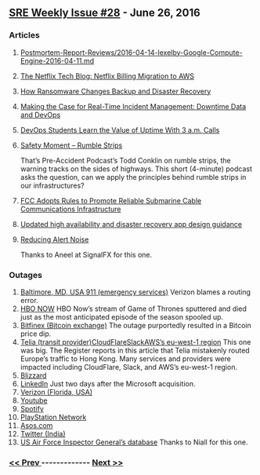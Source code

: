## [SRE Weekly Issue #28](https://sreweekly.com/sre-weekly-issue-28/) - June 26, 2016
### Articles

1. [Postmortem-Report-Reviews/2016-04-14-lexelby-Google-Compute-Engine-2016-04-11.md](https://github.com/Operations-Incident-Board/Postmortem-Report-Reviews/blob/master/2016-04-14-lexelby-Google-Compute-Engine-2016-04-11.md)

    
1. [The Netflix Tech Blog: Netflix Billing Migration to AWS](http://techblog.netflix.com/2016/06/netflix-billing-migration-to-aws.html)

    
1. [How Ransomware Changes Backup and Disaster Recovery](https://virtualizationreview.com/articles/2016/06/17/how-ransomware-changes-backup-and-disaster-recovery.aspx)

    
1. [Making the Case for Real-Time Incident Management: Downtime Data and DevOps](https://victorops.com/blog/real-time-incident-management/)

    
1. [DevOps Students Learn the Value of Uptime With 3 a.m. Calls](https://www.linux.com/news/devops-students-learn-value-uptime-3-am-calls)

    
1. [Safety Moment – Rumble Strips](http://preaccidentpodcast.podbean.com/e/safety-moment-rumble-strips/)

    That’s Pre-Accident Podcast’s Todd Conklin on rumble strips, the warning tracks on the sides of highways.  This short (4-minute) podcast asks the question, can we apply the principles behind rumble strips in our infrastructures?
1. [FCC Adopts Rules to Promote Reliable Submarine Cable Communications Infrastructure](http://telecomreseller.com/2016/06/24/fcc-adopts-rules-to-promote-reliable-submarine-cable-communications-infrastructure/)

    
1. [Updated high availability and disaster recovery app design guidance](https://azure.microsoft.com/en-us/blog/updated-high-availability-and-disaster-recovery-app-design-guidance/)

    
1. [Reducing Alert Noise](https://signalfx.com/blog/reducing-alert-noise-static-thresholds-durations-transformations/)

    Thanks to Aneel at SignalFX for this one.
### Outages

1. [Baltimore, MD, USA 911 (emergency services)](http://www.networkworld.com/article/3085040/lan-wan/verizon-blames-routing-error-for-baltimore-911-outage.html)
    Verizon blames a routing error.
1. [HBO NOW](http://www.fierceonlinevideo.com/story/hbo-now-outage-proves-ott-industry-needs-look-qoe-problems-teeth/2016-06-21)
    HBO Now’s stream of Game of Thrones sputtered and died just as the most anticipated episode of the season spooled up.
1. [Bitfinex (Bitcoin exchange)](http://bitcoinist.net/bitfinex-outage-causes-temporary-9-btc-price-plunge/)
    The outage purportedly resulted in a Bitcoin price dip.
1. [Telia (transit provider)CloudFlareSlackAWS’s eu-west-1 region](http://www.theregister.co.uk/2016/06/20/telia_engineer_blamed_massive_net_outage/)
    This one was big.  The Register reports in this article that Telia mistakenly routed Europe’s traffic to Hong Kong.  Many services and providers were impacted including CloudFlare, Slack, and AWS’s eu-west-1 region.
1. [Blizzard](http://www.gamenguide.com/articles/29364/20160620/overwatch-news-update-blizzard-servers-down-second-time-three-days.htm)
1. [LinkedIn](http://www.technewstoday.com/30168-linkedin-goes-down-only-two-days-after-microsoft-acquisition/)
    Just two days after the Microsoft acquisition.
1. [Verizon (Florida, USA)](http://www.fiercewireless.com/story/verizon-suffers-network-outage-major-florida-markets/2016-06-15)
1. [Youtube](http://mygaming.co.za/news/business/96107-youtube-hit-with-outage.html)
1. [Spotify](http://www.cityam.com/243875/spotify-is-down-users-unable-streaming-music)
1. [PlayStation Network](http://www.express.co.uk/entertainment/gaming/682551/PSN-Down-PlayStation-4-offline-PlayStation-Network-Sony)
1. [Asos.com](http://www.retail-week.com/sectors/fashion/asos-blames-power-outage-for-20-hour-website-crash/7008703.article)
1. [Twitter (India)](http://indianexpress.com/article/technology/tech-news-technology/twitter-suffers-brief-outage-in-india-2872802/)
1. [US Air Force Inspector General’s database](http://www.govexec.com/defense/2016/06/computer-crash-wipes-out-years-air-force-investigation-records/129058/)
    Thanks to Niall for this one.

### [ << Prev ](sreweekly-27.md) ------------- [ Next >> ](sreweekly-29.md)